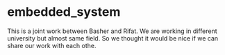 # embedded_system
This is a joint work between Basher and Rifat. 
We are working in different university but almost same field. So we thought it would be nice if we can share our
work with each othe. 
